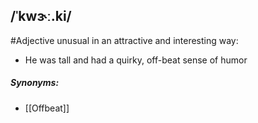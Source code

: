 ## /ˈkwɝː.ki/  
#Adjective
unusual in an attractive and interesting way:

- He was tall and had a quirky, off-beat sense of humor

##### Synonyms:
- [[Offbeat]]
